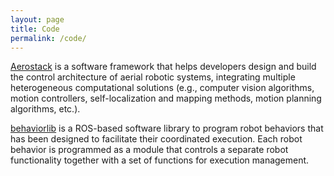 ```yaml
---
layout: page
title: Code
permalink: /code/
---
```


[Aerostack](https://github.com/cvar-upm/aerostack/wiki) is a software framework that helps developers design and build the control architecture of aerial robotic systems, integrating multiple heterogeneous computational solutions (e.g., computer vision algorithms, motion controllers, self-localization and mapping methods, motion planning algorithms, etc.).

[behaviorlib](https://github.com/cvar-upm/behaviorlib) is a ROS-based software library to program robot behaviors that has been designed to facilitate their coordinated execution. Each robot behavior is programmed as a module that controls a separate robot functionality together with a set of functions for execution management. 
